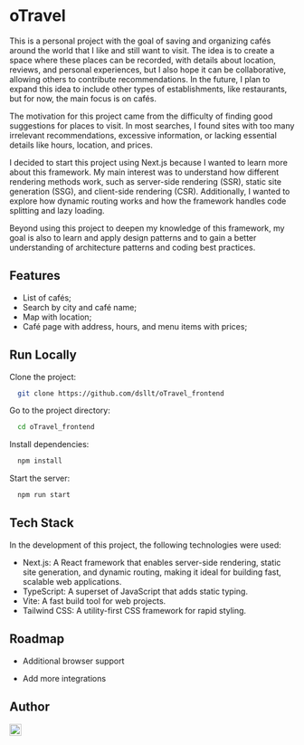 # oTravel

This is a personal project with the goal of saving and organizing cafés around the world that I like and still want to visit. The idea is to create a space where these places can be recorded, with details about location, reviews, and personal experiences, but I also hope it can be collaborative, allowing others to contribute recommendations. In the future, I plan to expand this idea to include other types of establishments, like restaurants, but for now, the main focus is on cafés.

The motivation for this project came from the difficulty of finding good suggestions for places to visit. In most searches, I found sites with too many irrelevant recommendations, excessive information, or lacking essential details like hours, location, and prices.

I decided to start this project using Next.js because I wanted to learn more about this framework. My main interest was to understand how different rendering methods work, such as server-side rendering (SSR), static site generation (SSG), and client-side rendering (CSR). Additionally, I wanted to explore how dynamic routing works and how the framework handles code splitting and lazy loading.

Beyond using this project to deepen my knowledge of this framework, my goal is also to learn and apply design patterns and to gain a better understanding of architecture patterns and coding best practices.

## Features

- List of cafés;
- Search by city and café name;
- Map with location;
- Café page with address, hours, and menu items with prices;

## Run Locally

Clone the project:

```bash
  git clone https://github.com/dsllt/oTravel_frontend
```

Go to the project directory:

```bash
  cd oTravel_frontend
```

Install dependencies:

```bash
  npm install
```

Start the server:

```bash
  npm run start
```

## Tech Stack

In the development of this project, the following technologies were used:

- Next.js: A React framework that enables server-side rendering, static site generation, and dynamic routing, making it ideal for building fast, scalable web applications.
- TypeScript: A superset of JavaScript that adds static typing.
- Vite: A fast build tool for web projects.
- Tailwind CSS: A utility-first CSS framework for rapid styling.

## Roadmap

- Additional browser support

- Add more integrations

## Author

<a href="https://www.linkedin.com/in/dayanesallet/" target="_blank"><img align="left" src="https://raw.githubusercontent.com/yushi1007/yushi1007/main/images/linkedin.svg" alt="" width="21px"/></a>

